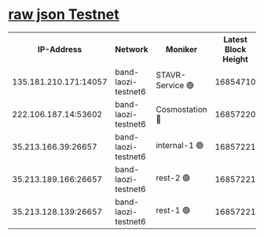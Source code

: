 
[raw json Testnet](https://rpc-check.bandt.stavr.tech/bandt/rpcbandt_result.json)
=

<table><tr><th>IP-Address</th><th>Network</th><th>Moniker</th><th>Latest Block Height</th><th>Earliest Block Height</th><th>Catching Up</th><th>Tx Index</th><th>Voting Power</th><th>Scan Time</th></tr><tr><td>135.181.210.171:14057</td><td>band-laozi-testnet6</td><td>STAVR-Service 🟢</td><td>16854710</td><td>15322501</td><td>False</td><td>on</td><td>0</td><td>2024-03-16T22:15:38.700375316UTC</td></tr><tr><td>222.106.187.14:53602</td><td>band-laozi-testnet6</td><td>Cosmostation 🔴</td><td>16857220</td><td>16668001</td><td>False</td><td>on</td><td>2203686</td><td>2024-03-16T22:15:40.017652769UTC</td></tr><tr><td>35.213.166.39:26657</td><td>band-laozi-testnet6</td><td>internal-1 🟢</td><td>16857221</td><td>16757220</td><td>False</td><td>on</td><td>0</td><td>2024-03-16T22:15:40.920082057UTC</td></tr><tr><td>35.213.189.166:26657</td><td>band-laozi-testnet6</td><td>rest-2 🟢</td><td>16857221</td><td>16757221</td><td>False</td><td>on</td><td>0</td><td>2024-03-16T22:15:41.847582859UTC</td></tr><tr><td>35.213.128.139:26657</td><td>band-laozi-testnet6</td><td>rest-1 🟢</td><td>16857221</td><td>16757221</td><td>False</td><td>on</td><td>0</td><td>2024-03-16T22:15:42.817181940UTC</td></tr></table>
